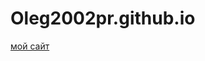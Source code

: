 # Oleg2002pr.github.io
[мой сайт](https://oleg2002pr.github.io/%D0%9D%D0%BE%D0%B2%D0%B0%D1%8F%20%D0%BF%D0%B0%D0%BF%D0%BA%D0%B0%20(3)/yub.html)
